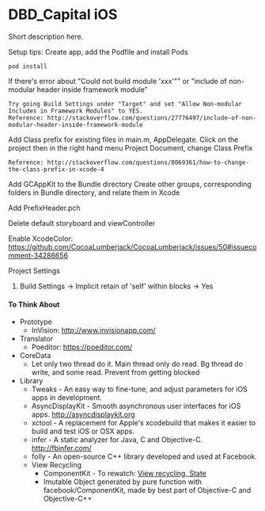 # DBD_Capital iOS
Short description here.

Setup tips:
Create app, add the Podfile and install Pods

    pod install

If there's error about "Could not build module 'xxx'"" or "include of non-modular header inside framework module"

    Try going Build Settings under "Target" and set "Allow Non-modular Includes in Framework Modules" to YES.
    Reference: http://stackoverflow.com/questions/27776497/include-of-non-modular-header-inside-framework-module

Add Class prefix for existing files in main.m, AppDelegate. Click on the project then in the right hand menu Project Document, change Class Prefix

    Reference: http://stackoverflow.com/questions/8069361/how-to-change-the-class-prefix-in-xcode-4

Add GCAppKit to the Bundle directory
Create other groups, corresponding folders in Bundle directory, and relate them in Xcode

Add PrefixHeader.pch

Delete default storyboard and viewController

Enable XcodeColor: https://github.com/CocoaLumberjack/CocoaLumberjack/issues/50#issuecomment-34286656

Project Settings
1. Build Settings -> Implicit retain of 'self' within blocks -> Yes




#### To Think About
- Prototype
  - InVision: http://www.invisionapp.com/
- Translator
  - Poeditor: https://poeditor.com/
- CoreData
  - Let only two thread do it. Main thread only do read. Bg thread do write, and some read. Prevent from getting blocked
- Library
  - Tweaks - An easy way to fine-tune, and adjust parameters for iOS apps in development.
  - AsyncDisplayKit - Smooth asynchronous user interfaces for iOS apps. http://asyncdisplaykit.org
  - xctool - A replacement for Apple's xcodebuild that makes it easier to build and test iOS or OSX apps.
  - infer - A static analyzer for Java, C and Objective-C. http://fbinfer.com/
  - folly - An open-source C++ library developed and used at Facebook.
  - View Recycling
    - ComponentKit - To rewatch: [View recycling, State](https://youtu.be/mLSeEoC6GjU?t=38m19s)
    - Imutable Object generated by pure function with facebook/ComponentKit, made by best part of Objective-C and Objective-C++









